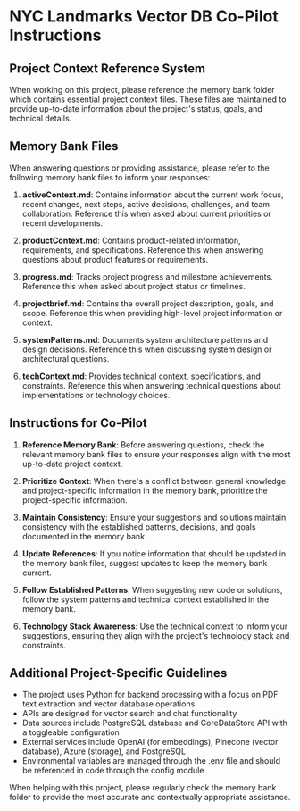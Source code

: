 # NYC Landmarks Vector DB Co-Pilot Instructions

## Project Context Reference System

When working on this project, please reference the memory bank folder which contains essential project context files. These files are maintained to provide up-to-date information about the project's status, goals, and technical details.

## Memory Bank Files

When answering questions or providing assistance, please refer to the following memory bank files to inform your responses:

1. **activeContext.md**: Contains information about the current work focus, recent changes, next steps, active decisions, challenges, and team collaboration. Reference this when asked about current priorities or recent developments.

2. **productContext.md**: Contains product-related information, requirements, and specifications. Reference this when answering questions about product features or requirements.

3. **progress.md**: Tracks project progress and milestone achievements. Reference this when asked about project status or timelines.

4. **projectbrief.md**: Contains the overall project description, goals, and scope. Reference this when providing high-level project information or context.

5. **systemPatterns.md**: Documents system architecture patterns and design decisions. Reference this when discussing system design or architectural questions.

6. **techContext.md**: Provides technical context, specifications, and constraints. Reference this when answering technical questions about implementations or technology choices.

## Instructions for Co-Pilot

1. **Reference Memory Bank**: Before answering questions, check the relevant memory bank files to ensure your responses align with the most up-to-date project context.

2. **Prioritize Context**: When there's a conflict between general knowledge and project-specific information in the memory bank, prioritize the project-specific information.

3. **Maintain Consistency**: Ensure your suggestions and solutions maintain consistency with the established patterns, decisions, and goals documented in the memory bank.

4. **Update References**: If you notice information that should be updated in the memory bank files, suggest updates to keep the memory bank current.

5. **Follow Established Patterns**: When suggesting new code or solutions, follow the system patterns and technical context established in the memory bank.

6. **Technology Stack Awareness**: Use the technical context to inform your suggestions, ensuring they align with the project's technology stack and constraints.

## Additional Project-Specific Guidelines

- The project uses Python for backend processing with a focus on PDF text extraction and vector database operations
- APIs are designed for vector search and chat functionality
- Data sources include PostgreSQL database and CoreDataStore API with a toggleable configuration
- External services include OpenAI (for embeddings), Pinecone (vector database), Azure (storage), and PostgreSQL
- Environmental variables are managed through the .env file and should be referenced in code through the config module

When helping with this project, please regularly check the memory bank folder to provide the most accurate and contextually appropriate assistance.
